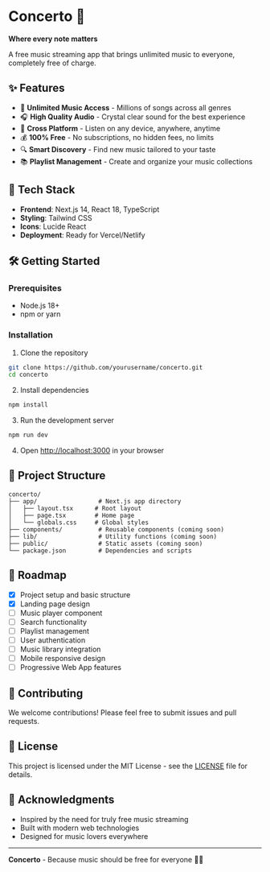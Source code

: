 # Concerto 🎵

**Where every note matters**

A free music streaming app that brings unlimited music to everyone, completely free of charge.

## ✨ Features

- 🎵 **Unlimited Music Access** - Millions of songs across all genres
- 🎧 **High Quality Audio** - Crystal clear sound for the best experience
- 📱 **Cross Platform** - Listen on any device, anywhere, anytime
- 💰 **100% Free** - No subscriptions, no hidden fees, no limits
- 🔍 **Smart Discovery** - Find new music tailored to your taste
- 📚 **Playlist Management** - Create and organize your music collections

## 🚀 Tech Stack

- **Frontend**: Next.js 14, React 18, TypeScript
- **Styling**: Tailwind CSS
- **Icons**: Lucide React
- **Deployment**: Ready for Vercel/Netlify

## 🛠️ Getting Started

### Prerequisites

- Node.js 18+ 
- npm or yarn

### Installation

1. Clone the repository
```bash
git clone https://github.com/yourusername/concerto.git
cd concerto
```

2. Install dependencies
```bash
npm install
```

3. Run the development server
```bash
npm run dev
```

4. Open [http://localhost:3000](http://localhost:3000) in your browser

## 📁 Project Structure

```
concerto/
├── app/                 # Next.js app directory
│   ├── layout.tsx      # Root layout
│   ├── page.tsx        # Home page
│   └── globals.css     # Global styles
├── components/          # Reusable components (coming soon)
├── lib/                 # Utility functions (coming soon)
├── public/              # Static assets (coming soon)
└── package.json         # Dependencies and scripts
```

## 🎯 Roadmap

- [x] Project setup and basic structure
- [x] Landing page design
- [ ] Music player component
- [ ] Search functionality
- [ ] Playlist management
- [ ] User authentication
- [ ] Music library integration
- [ ] Mobile responsive design
- [ ] Progressive Web App features

## 🤝 Contributing

We welcome contributions! Please feel free to submit issues and pull requests.

## 📄 License

This project is licensed under the MIT License - see the [LICENSE](LICENSE) file for details.

## 🙏 Acknowledgments

- Inspired by the need for truly free music streaming
- Built with modern web technologies
- Designed for music lovers everywhere

---

**Concerto** - Because music should be free for everyone 🎼✨

